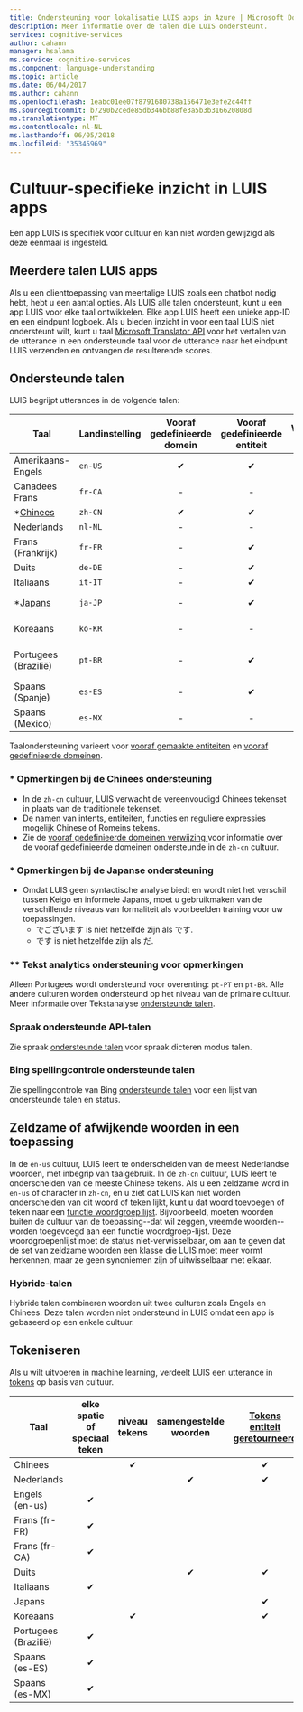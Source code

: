 ```yaml
---
title: Ondersteuning voor lokalisatie LUIS apps in Azure | Microsoft Docs
description: Meer informatie over de talen die LUIS ondersteunt.
services: cognitive-services
author: cahann
manager: hsalama
ms.service: cognitive-services
ms.component: language-understanding
ms.topic: article
ms.date: 06/04/2017
ms.author: cahann
ms.openlocfilehash: 1eabc01ee07f8791680738a156471e3efe2c44ff
ms.sourcegitcommit: b7290b2cede85db346bb88fe3a5b3b316620808d
ms.translationtype: MT
ms.contentlocale: nl-NL
ms.lasthandoff: 06/05/2018
ms.locfileid: "35345969"
---
```

# <a name="culture-specific-understanding-in-luis-apps"></a>Cultuur-specifieke inzicht in LUIS apps

Een app LUIS is specifiek voor cultuur en kan niet worden gewijzigd als deze eenmaal is ingesteld. 

## <a name="multi-language-luis-apps"></a>Meerdere talen LUIS apps
Als u een clienttoepassing van meertalige LUIS zoals een chatbot nodig hebt, hebt u een aantal opties. Als LUIS alle talen ondersteunt, kunt u een app LUIS voor elke taal ontwikkelen. Elke app LUIS heeft een unieke app-ID en een eindpunt logboek. Als u bieden inzicht in voor een taal LUIS niet ondersteunt wilt, kunt u taal [Microsoft Translator API](../Translator/translator-info-overview.md) voor het vertalen van de utterance in een ondersteunde taal voor de utterance naar het eindpunt LUIS verzenden en ontvangen de resulterende scores.

## <a name="languages-supported"></a>Ondersteunde talen
LUIS begrijpt utterances in de volgende talen:


| Taal |Landinstelling  |  Vooraf gedefinieerde domein | Vooraf gedefinieerde entiteit | Woordgroep suggesties | **[Tekstanalyse](https://docs.microsoft.com/azure/cognitive-services/text-analytics/text-analytics-supported-languages) | 
|--|--|:--:|:--:|:--:|:--:|
| Amerikaans-Engels |`en-US` | ✔ | ✔  |✔|✔|
| Canadees Frans |`fr-CA` |-|   -   |-|✔|
| *[Chinees](#chinese-support-notes) |`zh-CN` | ✔ | ✔ |✔|-|
| Nederlands |`nl-NL` |-|  -   |-|✔|
| Frans (Frankrijk) |`fr-FR` |-| ✔ |✔ |✔|
| Duits |`de-DE` |-| ✔ |✔ |✔|
| Italiaans |`it-IT` |-| ✔ |✔|✔|
| *[Japans](#japanese-support-notes) |`ja-JP` |-| ✔ |✔|Alleen sleutel woordgroep|
| Koreaans |`ko-KR` |-|   -   |-|Alleen sleutel woordgroep|
| Portugees (Brazilië) |`pt-BR` |-| ✔ |✔ |niet alle onderliggende culturen|
| Spaans (Spanje) |`es-ES` |-| ✔ |✔|✔|
| Spaans (Mexico)|`es-MX` |-|  -   |✔|✔|


Taalondersteuning varieert voor [vooraf gemaakte entiteiten](luis-reference-prebuilt-entities.md) en [vooraf gedefinieerde domeinen](luis-reference-prebuilt-domains.md). 

### <a name="chinese-support-notes"></a>* Opmerkingen bij de Chinees ondersteuning

 - In de `zh-cn` cultuur, LUIS verwacht de vereenvoudigd Chinees tekenset in plaats van de traditionele tekenset.
 - De namen van intents, entiteiten, functies en reguliere expressies mogelijk Chinese of Romeins tekens.
 - Zie de [vooraf gedefinieerde domeinen verwijzing ](luis-reference-prebuilt-domains.md) voor informatie over de vooraf gedefinieerde domeinen ondersteunde in de `zh-cn` cultuur.
<!--- When writing regular expressions in Chinese, do not insert whitespace between Chinese characters.-->

### <a name="japanese-support-notes"></a>* Opmerkingen bij de Japanse ondersteuning

 - Omdat LUIS geen syntactische analyse biedt en wordt niet het verschil tussen Keigo en informele Japans, moet u gebruikmaken van de verschillende niveaus van formaliteit als voorbeelden training voor uw toepassingen. 
     - でございます is niet hetzelfde zijn als です. 
     - です is niet hetzelfde zijn als だ. 

### <a name="text-analytics-support-notes"></a>** Tekst analytics ondersteuning voor opmerkingen
Alleen Portugees wordt ondersteund voor overenting: `pt-PT` en `pt-BR`. Alle andere culturen worden ondersteund op het niveau van de primaire cultuur. Meer informatie over Tekstanalyse [ondersteunde talen](https://docs.microsoft.com/azure/cognitive-services/text-analytics/text-analytics-supported-languages). 

### <a name="speech-api-supported-languages"></a>Spraak ondersteunde API-talen
Zie spraak [ondersteunde talen](https://docs.microsoft.com/azure/cognitive-services/Speech/api-reference-rest/supportedlanguages##interactive-and-dictation-mode) voor spraak dicteren modus talen.

### <a name="bing-spell-check-supported-languages"></a>Bing spellingcontrole ondersteunde talen
Zie spellingcontrole van Bing [ondersteunde talen](https://docs.microsoft.com/azure/cognitive-services/bing-spell-check/bing-spell-check-supported-languages) voor een lijst van ondersteunde talen en status.

## <a name="rare-or-foreign-words-in-an-application"></a>Zeldzame of afwijkende woorden in een toepassing
In de `en-us` cultuur, LUIS leert te onderscheiden van de meest Nederlandse woorden, met inbegrip van taalgebruik. In de `zh-cn` cultuur, LUIS leert te onderscheiden van de meeste Chinese tekens. Als u een zeldzame word in `en-us` of character in `zh-cn`, en u ziet dat LUIS kan niet worden onderscheiden van dit woord of teken lijkt, kunt u dat woord toevoegen of teken naar een [functie woordgroep lijst](luis-how-to-add-features.md). Bijvoorbeeld, moeten woorden buiten de cultuur van de toepassing--dat wil zeggen, vreemde woorden--worden toegevoegd aan een functie woordgroep-lijst. Deze woordgroepenlijst moet de status niet-verwisselbaar, om aan te geven dat de set van zeldzame woorden een klasse die LUIS moet meer vormt herkennen, maar ze geen synoniemen zijn of uitwisselbaar met elkaar.

### <a name="hybrid-languages"></a>Hybride-talen
Hybride talen combineren woorden uit twee culturen zoals Engels en Chinees. Deze talen worden niet ondersteund in LUIS omdat een app is gebaseerd op een enkele cultuur.

## <a name="tokenization"></a>Tokeniseren
Als u wilt uitvoeren in machine learning, verdeelt LUIS een utterance in [tokens](luis-glossary.md#token) op basis van cultuur. 

|Taal|  elke spatie of speciaal teken | niveau tekens|samengestelde woorden|[Tokens entiteit geretourneerd](luis-concept-data-extraction.md#tokenized-entity-returned)
|--|:--:|:--:|:--:|:--:|
|Chinees||✔||✔|
|Nederlands|||✔|✔|
|Engels (en-us)|✔ ||||
|Frans (fr-FR)|✔||||
|Frans (fr-CA)|✔||||
|Duits|||✔|✔|
|Italiaans|✔||||
|Japans||||✔|
|Koreaans||✔||✔|
|Portugees (Brazilië)|✔||||
|Spaans (es-ES)|✔||||
|Spaans (es-MX)|✔||||

 